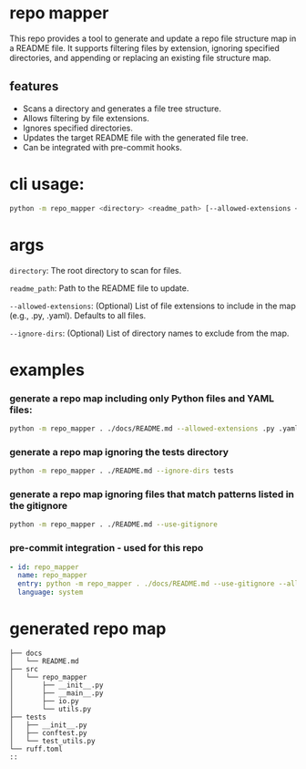 # repo mapper
This repo provides a tool to generate and update a repo file structure map in a README file. It supports filtering files by extension, ignoring specified directories, and appending or replacing an existing file structure map.

## features

- Scans a directory and generates a file tree structure.
- Allows filtering by file extensions.
- Ignores specified directories.
- Updates the target README file with the generated file tree.
- Can be integrated with pre-commit hooks.

# cli usage:
```bash
python -m repo_mapper <directory> <readme_path> [--allowed-extensions <ext1> <ext2> ...] [--ignore-dirs <dir1> <dir2> ...]
```

# args
`directory`: The root directory to scan for files.

`readme_path`: Path to the README file to update.

`--allowed-extensions`: (Optional) List of file extensions to include in the map (e.g., .py, .yaml). Defaults to all files.

`--ignore-dirs`: (Optional) List of directory names to exclude from the map.


# examples
### generate a repo map including only Python files and YAML files:

```bash
python -m repo_mapper . ./docs/README.md --allowed-extensions .py .yaml
```

### generate a repo map ignoring the tests directory
```bash
python -m repo_mapper . ./README.md --ignore-dirs tests
```

### generate a repo map ignoring files that match patterns listed in the gitignore
```bash
python -m repo_mapper . ./README.md --use-gitignore
```


### pre-commit integration - used for this repo
```yaml
- id: repo_mapper
  name: repo_mapper
  entry: python -m repo_mapper . ./docs/README.md --use-gitignore --allowed-extensions .py .yaml .toml .md --ignore-dirs mock_data
  language: system
```


# generated repo map
```
├── docs
│   └── README.md
├── src
│   └── repo_mapper
│       ├── __init__.py
│       ├── __main__.py
│       ├── io.py
│       └── utils.py
├── tests
│   ├── __init__.py
│   ├── conftest.py
│   └── test_utils.py
└── ruff.toml
::
```